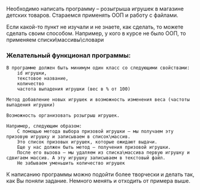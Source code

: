 Необходимо написать программу – розыгрыша игрушек в магазине детских товаров.
Стараемся применять ООП и работу с файлами.

Если какой-то пункт не изучали и не знаете, как сделать, то можете сделать своим способом. Например, у кого в курсе не было ООП, то применяем списки\массивы\словари

### Желательный функционал программы:
    В программе должен быть минимум один класс со следующими свойствами:
        id игрушки,
        текстовое название,
        количество
        частота выпадения игрушки (вес в % от 100)
 
    Метод добавление новых игрушек и возможность изменения веса (частоты выпадения игрушки)

    Возможность организовать розыгрыш игрушек.

    Например, следующим образом:
        С помощью метода выбора призовой игрушки – мы получаем эту призовую игрушку и записываем в список\массив.
        Это список призовых игрушек, которые ожидают выдачи.
        Еще у нас должен быть метод – получения призовой игрушки.
        После его вызова – мы удаляем из списка\массива первую игрушку и сдвигаем массив. А эту игрушку записываем в текстовый файл.
        Не забываем уменьшить количество игрушек

К написанию программы можно подойти более творчески и делать так, как Вы поняли задание. Немного менять и отходить от примера выше.
